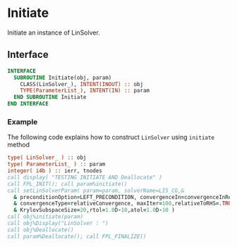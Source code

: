# Initiate

Initiate an instance of LinSolver.

## Interface

```fortran
INTERFACE
  SUBROUTINE Initiate(obj, param)
    CLASS(LinSolver_), INTENT(INOUT) :: obj
    TYPE(ParameterList_), INTENT(IN) :: param
  END SUBROUTINE Initiate
END INTERFACE
```

### Example

The following code explains how to construct `LinSolver` using `initiate` method

```fortran
type( LinSolver_ ) :: obj
type( ParameterList_ ) :: param
integer( i4b ) :: ierr, tnodes
call display( "TESTING INITIATE AND Deallocate" )
call FPL_INIT(); call param%initiate()
call setLinSolverParam( param=param, solverName=LIS_CG,&
  & preconditionOption=LEFT_PRECONDITION, convergenceIn=convergenceInRes, &
  & convergenceType=relativeConvergence, maxIter=100,relativeToRHS=.TRUE., &
  & KrylovSubspaceSize=20,rtol=1.0D-10,atol=1.0D-10 )
call obj%initiate(param)
call obj%Display("LinSolver : ")
call obj%Deallocate()
call param%Deallocate(); call FPL_FINALIZE()
```
